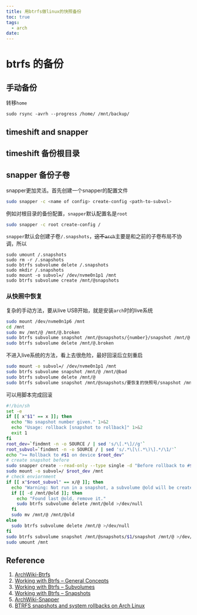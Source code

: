 ```yaml
---
title: 用btrfs做linux的快照备份
toc: true
tags:
  - arch
date:
---
```


# btrfs 的备份

## 手动备份

转移`home`

```
sudo rsync -avrh --progress /home/ /mnt/backup/
```

## timeshift and snapper

## timeshift 备份根目录

## snapper 备份子卷

snapper更加灵活。首先创建一个snapper的配置文件

```sh
sudo snapper -c <name of config> create-config <path-to-subvol>
```

例如对根目录的备份配置，`snapper`默认配置名是`root`

```sh
sudo snapper -c root create-config /
```

`snapper`默认会创建子卷`/.snapshots`，~~这不`arch`~~主要是和之前的子卷布局不协调，所以

```
sudo umount /.snapshots
sudo rm -r /.snapshots
sudo btrfs subvolume delete /.snapshots
sudo mkdir /.snapshots
sudo mount -o subvol=/ /dev/nvme0n1p1 /mnt
sudo btrfs subvolume create /mnt/@snapshots
```

### 从快照中恢复

复杂的手动方法，要从live USB开始，就是安装`arch`时的live系统

```sh
sudo mount /dev/nvme0n1p6 /mnt
cd /mnt
sudo mv /mnt/@ /mnt/@.broken
sudo btrfs subvolume snapshot /mnt/@snapshots/{number}/snapshot /mnt/@
sudo btrfs subvolume delete /mnt/@.broken
```

不进入live系统的方法，看上去很危险，最好回滚后立刻重启

```sh
sudo mount -o subvol=/ /dev/nvme0n1p1 /mnt
sudo btrfs subvolume snapshot /mnt/@ /mnt/@bad
sudo btrfs subvolume delete /mnt/@
sudo btrfs subvolume snapshot /mnt/@snapshots/要恢复的快照号/snapshot /mnt/@
```

可以用脚本完成回滚

```sh
#!/bin/sh
set -e
if [[ x"$1" == x ]]; then
  echo "No snapshot number given." 1>&2
  echo "Usage: rollback [snapshot to rollback]" 1>&2
  exit 1
fi
root_dev=`findmnt -n -o SOURCE / | sed 's/\[.*\]//g'`
root_subvol=`findmnt -n -o SOURCE / | sed 's/.*\[\(.*\)\].*/\1/'`
echo ">= Rollback to #$1 on device $root_dev"
# create snapshot before
sudo snapper create --read-only --type single -d "Before rollback to #$1" --userdata important=yes
sudo mount -o subvol=/ $root_dev /mnt
# check enviornment
if [[ x"$root_subvol" == x/@ ]]; then
  echo "Warning: Not run in a snapshot, a subvolume @old will be created. You should consider remove it after reboot." 1>&2
  if [[ -d /mnt/@old ]]; then
    echo "Found last @old, remove it."
    sudo btrfs subvolume delete /mnt/@old >/dev/null
  fi
  sudo mv /mnt/@ /mnt/@old
else
  sudo btrfs subvolume delete /mnt/@ >/dev/null
fi
sudo btrfs subvolume snapshot /mnt/@snapshots/$1/snapshot /mnt/@ >/dev/null
sudo umount /mnt
```

## Reference

1.  [ArchWiki-Btrfs](https://wiki.archlinux.org/title/Btrfs)
2.  [Working with Btrfs – General Concepts](https://fedoramagazine.org/working-with-btrfs-general-concepts/)
3.  [Working with Btrfs – Subvolumes](https://fedoramagazine.org/working-with-btrfs-subvolumes/)
4.  [Working with Btrfs – Snapshots](https://fedoramagazine.org/working-with-btrfs-snapshots/)
5.  [ArchWiki-Snapper](https://wiki.archlinux.org/title/snapper)
6.  [BTRFS snapshots and system rollbacks on Arch Linux](https://www.dwarmstrong.org/btrfs-snapshots-rollbacks/)
